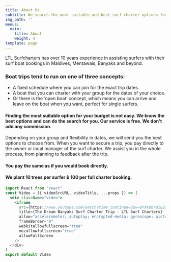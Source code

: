 ```yaml
---
title: About Us
subtitle: We search the most suitable and best surf charter options for you.
img_path: ''
menus:
  main:
    title: About
    weight: 4
template: page
---
```

LTL Surfcharters has over 10 years experience in assisting surfers with their surf boat bookings in Maldives, Mentawais, Banyaks and beyond.

### Boat trips tend to run on one of three concepts:

* A fixed schedule where you can join for the exact trip dates. 
* A boat that you can charter with your group for the dates of your choice. 
* Or there is the ‘open boat’ concept, which means you can arrive and leave on the boat when you want, perfect for single surfers.

#### Finding the most suitable option for your budget is not easy. We know the best options and can do the search for you. Our service is free. We don't add any commission.

Depending on your group and flexibility in dates, we will send you the best options to choose from. When you want to secure a trip, you pay directly to the owner or local manager of the surf charter. We assist you in the whole process, from planning to feedback after the trip.

#### You pay the same as if you would book directly.

#### We plant 10 trees per surfer & 100 per full charter booking.

```jsx
import React from "react"
const Video = ({ videoSrcURL, videoTitle, ...props }) => (
  <div className="video">
    <iframe
      src={https://www.youtube.com/watch?time_continue=2&v=UYXK0b7m1uE&feature=emb_logo}
      title={The Dream Banyaks Surf Charter Trip - LTL Surf Charters}
      allow="accelerometer; autoplay; encrypted-media; gyroscope; picture-in-picture"
      frameBorder="0"
      webkitallowfullscreen="true"
      mozallowfullscreen="true"
      allowFullScreen
    />
  </div>
)
export default Video
```